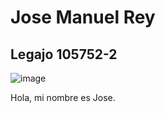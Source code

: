 # Jose Manuel Rey

## Legajo 105752-2

![image](https://photos.fife.usercontent.google.com/pw/AP1GczNXLtsTmuDusc5yTahv9FWtGVHuEX8-ixuJcsyr0C4AQp85X0zClioE=w959-h1279-s-no?authuser=0)


Hola, mi nombre es Jose.
